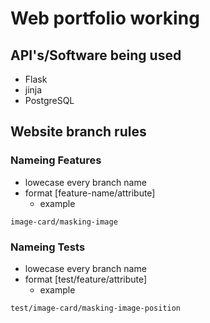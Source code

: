 # Web portfolio working

## API's/Software being used

* Flask 
* jinja 
* PostgreSQL

## Website branch rules

### Nameing Features 

* lowecase every branch name
* format [feature-name/attribute]
    * example 
```git
image-card/masking-image
``` 

### Nameing Tests 

* lowecase every branch name
* format [test/feature/attribute]
    * example 
```git
test/image-card/masking-image-position
``` 
